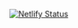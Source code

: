 [![Netlify Status](https://api.netlify.com/api/v1/badges/be5e03b0-2e90-4fb1-8db4-9ec20a700014/deploy-status)](https://app.netlify.com/sites/stopgreenwashing/deploys)
